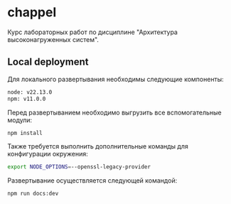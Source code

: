 # chappel

Курс лабораторных работ по дисциплине "Архитектура высоконагруженных систем".

## Local deployment

Для локального развертывания необходимы следующие компоненты:

```sh
node: v22.13.0
npm: v11.0.0
```

Перед развертыванием необходимо выгрузить все вспомогательные модули:

```sh
npm install
```

Также требуется выполнить дополнительные команды для конфигурации окружения:

```sh
export NODE_OPTIONS=--openssl-legacy-provider
```

Развертывание осуществляется следующей командой:

```sh
npm run docs:dev
```